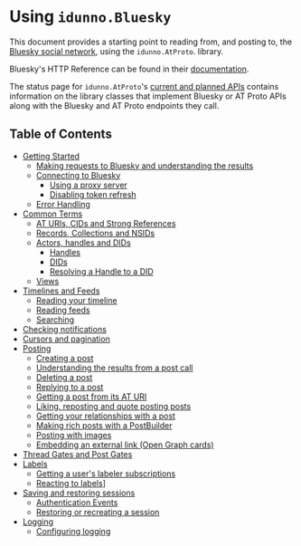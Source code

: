 # Using `idunno.Bluesky`

This document provides a starting point to reading from, and posting to, the [Bluesky social network](https://bsky.app/), using the `idunno.AtProto`. library. 

Bluesky's HTTP Reference can be found in their [documentation](https://docs.bsky.app/docs/category/http-reference).

The status page for `idunno.AtProto`'s [current and planned APIs](endpointStatus.md) contains information on the library classes that implement Bluesky or AT Proto APIs along with the Bluesky and AT Proto endpoints they call. 

## <a name="toc">Table of Contents</a>

* [Getting Started](gettingStarted.md)
    * [Making requests to Bluesky and understanding the results](gettingStarted.md#makingRequests)
    * [Connecting to Bluesky](gettingStarted.md#connecting)
        * [Using a proxy server](gettingStarted.md#usingAProxy)
        * [Disabling token refresh](gettingStarted.md#disablingTokenRefresh)
    * [Error Handling](gettingStarted.md#errorHandling)
* [Common Terms](commonTerms.md)
    * [AT URIs, CIDs and Strong References](commonTerms.md#atUris)
    * [Records, Collections and NSIDs](commonTerms.md#records)
    * [Actors, handles and DIDs](commonTerms.md#actorsHandlesDids)
        * [Handles](commonTerms.md#handles)
        * [DIDs](commonTerms.md#dids)
        * [Resolving a Handle to a DID](commonTerms.md#resolvingHandles)
    * [Views](commonTerms.md#views)
* [Timelines and Feeds](timeline.md)
  * [Reading your timeline](timeline.md#timeline)
  * [Reading feeds](timeline.md#feeds)
  * [Searching](timeline.md#searching)
* [Checking notifications](notifications.md#checkingNotifications)
* [Cursors and pagination](cursorsAndPagination.md)
* [Posting](posting.md#posting)
    * [Creating a post](posting.md#creatingAPost)
    * [Understanding the results from a post call](posting.md#understandingPostResults)
    * [Deleting a post](posting.md#deletingAPost)
    * [Replying to a post](posting.md#replyingToAPost)
    * [Getting a post from its AT URI](posting.md#gettingAPost)
    * [Liking, reposting and quote posting posts](posting.md#likeRepostQuote)
    * [Getting your relationships with a post](posting.md#postRelationships)
    * [Making rich posts with a PostBuilder](posting.md#postBuilder)
    * [Posting with images](posting.md#images)
    * [Embedding an external link (Open Graph cards)](posting.md#openGraphCards)
* [Thread Gates and Post Gates](threadGatesAndPostGates.md)
* [Labels](labels.md)
    * [Getting a user's labeler subscriptions](labels.md#labelSubscriptions)
    * [Reacting to labels](labels.md#labelReacting)]
* [Saving and restoring sessions](savingAndRestoringAuthentication.md)
    * [Authentication Events](savingAndRestoringAuthentication.md#authenticationEvents)
    * [Restoring or recreating a session](savingAndRestoringAuthentication.md#restoringSessions)
* [Logging](logging.md)
    * [Configuring logging](logging.md#configuring)
